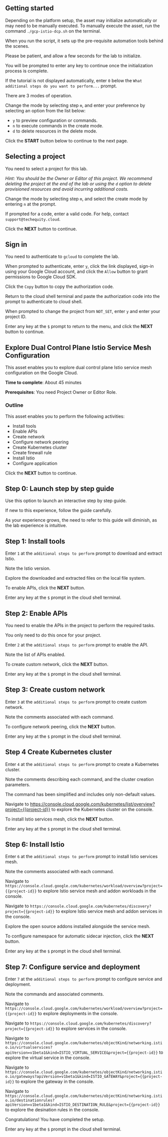 ## Getting started

Depending on the platform setup, the asset may initialize automatically or may need to be manually executed. To manually execute the asset, run the command `./gcp-istio-dcp.sh` on the terminal.

When you run the script, it sets up the pre-requisite automation tools behind the scenes. 

Please be patient, and allow a few seconds for the lab to initialize. 

You will be prompted to enter any key to continue once the initialization process is complete.

If the tutorial is not displayed automatically, enter `0` below the `What additional steps do you want to perform...` prompt.

There are 3 modes of operation. 

Change the mode by selecting step `m`, and enter your preference by selecting an option from the list below:

- `y` to preview configuration or commands.
- `n` to execute commands in the create mode.
- `d` to delete resources in the delete mode.

Click the **START** button below to continue to the next page.

## Selecting a project

You need to select a project for this lab.

*Hint: You should be the Owner or Editor of this project. We recommend deleting the project at the end of the lab or using the `d` option to delete provisioned resources and avoid incurring additional costs.*

Change the mode by selecting step `m`, and select the create mode by entering `n` at the prompt.

If prompted for a code, enter a valid code. For help, contact `support@techequity.cloud`.

Click the **NEXT** button to continue.

## Sign in

You need to authenticate to `gcloud` to complete the lab.

When prompted to authenticate, enter `y`, click the link displayed, sign-in using your Google Cloud account, and click the `Allow` button to grant permissions to Google Cloud SDK. 

Click the `Copy` button to copy the authorization code. 

Return to the cloud shell terminal and paste the authorization code into the prompt to authenticate to cloud shell.

When prompted to change the project from `NOT_SET`, enter `y` and enter your project ID. 

Enter any key at the `$` prompt to return to the menu, and click the **NEXT** button to continue.

## Explore Dual Control Plane Istio Service Mesh Configuration 

This asset enables you to explore dual control plane Istio service mesh configuration on the Google Cloud. 

**Time to complete**: About 45 minutes

**Prerequisites**: You need Project Owner or Editor Role.

### Outline

This asset enables you to perform the following activities:

 - Install tools
 - Enable APIs
 - Create network
 - Configure network peering
 - Create Kubernetes cluster
 - Create firewall rule
 - Install Istio
 - Configure application

Click the **NEXT** button to continue.

## Step 0: Launch step by step guide

Use this option to launch an interactive step by step guide. 

If new to this experience, follow the guide carefully. 

As your experience grows, the need to refer to this guide will diminish, as the lab experience is intuitive.

## Step 1: Install tools

Enter `1` at the `additional steps to perform` prompt to download and extract Istio. 

Note the Istio version.

Explore the downloaded and extracted files on the local file system.

To enable APIs, click the **NEXT** button.

Enter any key at the `$` prompt in the cloud shell terminal.

## Step 2: Enable APIs

You need to enable the APIs in the project to perform the required tasks. 

You only need to do this once for your project. 

Enter `2` at the `additional steps to perform` prompt to enable the API.  

Note the list of APIs enabled.

To create custom network, click the **NEXT** button.

Enter any key at the `$` prompt in the cloud shell terminal.

## Step 3: Create custom network

Enter `3` at the `additional steps to perform` prompt to create custom network.

Note the comments associated with each command.

To configure network peering, click the **NEXT** button.

Enter any key at the `$` prompt in the cloud shell terminal.

## Step 4 Create Kubernetes cluster

Enter `4` at the `additional steps to perform` prompt to create a Kubernetes cluster. 

Note the comments describing each command, and the cluster creation parameters.

The command has been simplified and includes only non-default values.

Navigate to https://console.cloud.google.com/kubernetes/list/overview?project={{project-id}} to explore the Kubernetes cluster on the console.

To install Istio services mesh, click the **NEXT** button.

Enter any key at the `$` prompt in the cloud shell terminal.

## Step 6: Install Istio

Enter `6` at the `additional steps to perform` prompt to install Istio services mesh.

Note the comments associated with each command.

Navigate to `https://console.cloud.google.com/kubernetes/workload/overview?project={{project-id}}` to explore Istio service mesh and addon workloads in the console.

Navigate to `https://console.cloud.google.com/kubernetes/discovery?project={{project-id}}` to explore Istio service mesh and addon services in the console.

Explore the open source addons installed alongside the service mesh.

To configure namespace for automatic sidecar injection, click the **NEXT** button.

Enter any key at the `$` prompt in the cloud shell terminal.

## Step 7: Configure service and deployment

Enter `7` at the `additional steps to perform` prompt to configure service and deployment.

Note the commands and associated comments.

Navigate to `https://console.cloud.google.com/kubernetes/workload/overview?project={{project-id}}` to explore deployments in the console.

Navigate to `https://console.cloud.google.com/kubernetes/discovery?project={{project-id}}` to explore services in the console.

Navigate to `https://console.cloud.google.com/kubernetes/objectKind/networking.istio.io/virtualservices?apiVersion=v1beta1&kind=ISTIO_VIRTUAL_SERVICE&project={{project-id}}` to explore the virtual service in the console.

Navigate to `https://console.cloud.google.com/kubernetes/objectKind/networking.istio.io/gateways?apiVersion=v1beta1&kind=ISTIO_GATEWAY&project={{project-id}}` to explore the gateway in the console.

Navigate to `https://console.cloud.google.com/kubernetes/objectKind/networking.istio.io/destinationrules?apiVersion=v1beta1&kind=ISTIO_DESTINATION_RULE&project={{project-id}}` to explore the desination rules in the console.

Congratulations! You have completed the setup.

Enter any key at the `$` prompt in the cloud shell terminal.
